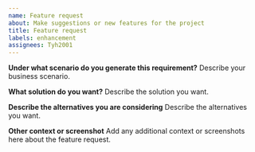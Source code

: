 ```yaml
---
name: Feature request
about: Make suggestions or new features for the project
title: Feature request
labels: enhancement
assignees: Tyh2001
---
```


**Under what scenario do you generate this requirement?**
Describe your business scenario.

**What solution do you want?**
Describe the solution you want.

**Describe the alternatives you are considering**
Describe the alternatives you want.

**Other context or screenshot**
Add any additional context or screenshots here about the feature request.
